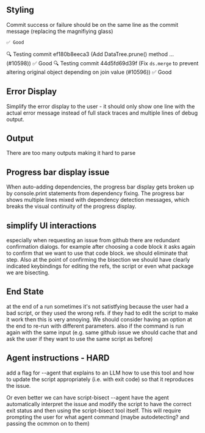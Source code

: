
## Styling

Commit success or failure should be on the same line as the commit message (replacing the magnifiying glass)

    ✅ Good
  🔍 Testing commit ef180b8eeca3 (Add DataTree.prune() method … (#10598))
    ✅ Good
  🔍 Testing commit 44d5fd69d39f (Fix `ds.merge` to prevent altering original object depending on join
value (#10596))
    ✅ Good

## Error Display

Simplify the error display to the user - it should only show one line with the actual error message instead of full stack traces and multiple lines of debug output.

## Output

There are too many outputs making it hard to parse

## Progress bar display issue

When auto-adding dependencies, the progress bar display gets broken up by console.print statements from dependency fixing. The progress bar shows multiple lines mixed with dependency detection messages, which breaks the visual continuity of the progress display.

## simplify UI interactions

especially when requesting an issue from github there are redundant confirmation dialogs. for example after choosing a code block it asks again to confirm that we want to use that code block. we should eliminate that step. Also at the point of confirming the bisection we should have clearly indicated keybindings for editing the refs, the script or even what package we are bisecting.

## End State

at the end of a run sometimes it's not satistfying because the user had a bad script, or they used the wrong refs. if they had to edit the script to make it work then this is very annoying. We should consider having an option at the end to re-run with different parameters. also if the command is run again with the same input (e.g. same github issue we should cache that and ask the user if they want to use the same script as before)

## Agent instructions - HARD

add a flag for --agent that explains to an LLM how to use this tool and how to update the script appropriately (i.e. with exit code) so that it reproduces the issue.

Or even better we can have script-bisect --agent <link> have the agent automatically interpret the issue and modify the script to have the correct exit status and then using the script-bisect tool itself. This will require prompting the user for what agent command (maybe autodetecting? and passing the ocmmon on to them)
